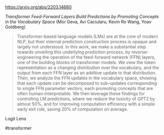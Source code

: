 https://arxiv.org/abs/2203.14680

*Transformer Feed-Forward Layers Build Predictions by Promoting Concepts in the Vocabulary Space* (Mor Geva, Avi Caciularu, Kevin Ro Wang, Yoav Goldberg)

> Transformer-based language models (LMs) are at the core of modern NLP, but their internal prediction construction process is opaque and largely not understood. In this work, we make a substantial step towards unveiling this underlying prediction process, by reverse-engineering the operation of the feed-forward network (FFN) layers, one of the building blocks of transformer models. We view the token representation as a changing distribution over the vocabulary, and the output from each FFN layer as an additive update to that distribution. Then, we analyze the FFN updates in the vocabulary space, showing that each update can be decomposed to sub-updates corresponding to single FFN parameter vectors, each promoting concepts that are often human-interpretable. We then leverage these findings for controlling LM predictions, where we reduce the toxicity of GPT2 by almost 50%, and for improving computation efficiency with a simple early exit rule, saving 20% of computation on average.

Logit Lens

#transformer 
